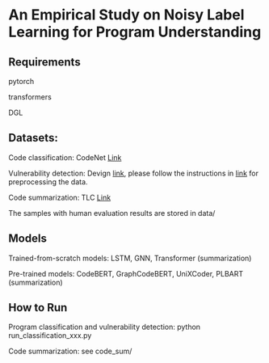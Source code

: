 # An Empirical Study on Noisy Label Learning for Program Understanding

## Requirements

pytorch

transformers

DGL

## Datasets:

Code classification: CodeNet   [Link](https://developer.ibm.com/data/project-codenet/)

Vulnerability detection: Devign   [link](https://drive.google.com/file/d/1x6hoF7G-tSYxg8AFybggypLZgMGDNHfF/view?usp=sharing), please follow the instructions in [link](https://github.com/microsoft/CodeXGLUE/tree/main/Code-Code/Defect-detection) for preprocessing the data.

Code summarization: TLC   [Link](https://drive.google.com/file/d/1m4uZi0hoInYxkgrSlF23EjVasSgaXOXy/view)

The samples with human evaluation results are stored in data/


## Models

Trained-from-scratch models: LSTM, GNN, Transformer (summarization)

Pre-trained models: CodeBERT, GraphCodeBERT, UniXCoder, PLBART (summarization)


## How to Run

Program classification and vulnerability detection: python run_classification_xxx.py

Code summarization: see code_sum/



